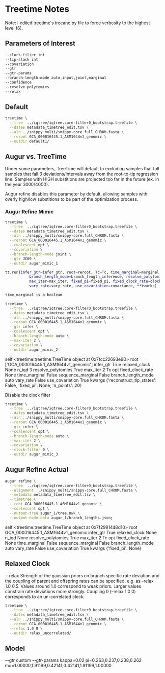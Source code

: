 # Treetime Notes

Note: I edited treetime's treeanc.py file to force verbosity to the highest level (6).

## Parameters of Interest

```bash
--clock-filter int
--tip-slack int
--covariation
--gtr
--gtr-params
--branch-length-mode auto,input,joint,marginal
--confidence
--resolve-polytomies
--relax
```

## Default

```bash
treetime \
  --tree  ../iqtree/iqtree.core-filter0_bootstrap.treefile \
  --dates metadata_timetree_edit.tsv \
  --aln ../snippy_multi/snippy-core.full_CHROM.fasta \
  --reroot GCA_000016445.1_ASM1644v1_genomic \
  --outdir default1/
```

## Augur vs. TreeTime

Under some parameters, TreeTime will default to excluding samples that fall samples that fall 3 deviations/intervals away from the root-to-tip regression line. Samples with HIGH substitions are projected too far in the future (ex. in the year 3000/4000).

Augur refine disables this parameter by default, allowing samples with overly high/low substitions to be part of the optimization process.

### Augur Refine Mimic

```bash
treetime \
  --tree  ../iqtree/iqtree.core-filter0_bootstrap.treefile \
  --dates metadata_timetree_edit.tsv \
  --aln ../snippy_multi/snippy-core.full_CHROM.fasta \
  --reroot GCA_000016445.1_ASM1644v1_genomic \
  --coalescent opt \
  --covariation \
  --branch-length-mode joint \
  --gtr JC69 \
  --outdir augur_mimic_1
```

```bash
tt.run(infer_gtr=infer_gtr, root=reroot, Tc=Tc, time_marginal=marginal,
           branch_length_mode=branch_length_inference, resolve_polytomies=resolve_polytomies,
           max_iter=max_iter, fixed_pi=fixed_pi, fixed_clock_rate=clock_rate,
           vary_rate=vary_rate, use_covariation=covariance, **kwarks)

time_marginal is a boolean

treetime \
  --tree  ../iqtree/iqtree.core-filter0_bootstrap.treefile \
  --dates metadata_timetree_edit.tsv \
  --aln ../snippy_multi/snippy-core.full_CHROM.fasta \
  --reroot GCA_000016445.1_ASM1644v1_genomic \
  --gtr infer \
  --coalescent opt \
  --branch-length-mode auto \
  --max-iter 2 \
  --covariation \
  --outdir augur_mimic_2
```

self <treetime.treetime.TreeTime object at 0x7fcc22693e90>
root ['GCA_000016445.1_ASM1644v1_genomic']
infer_gtr True
relaxed_clock None
n_iqd 3
resolve_polytomies True
max_iter 2
Tc opt
fixed_clock_rate None
time_marginal False
sequence_marginal False
branch_length_mode auto
vary_rate False
use_covariation True
kwargs {'reconstruct_tip_states': False, 'fixed_pi': None, 'n_points': 20}

Disable the clock filter

```bash
treetime \
  --tree  ../iqtree/iqtree.core-filter0_bootstrap.treefile \
  --dates metadata_timetree_edit.tsv \
  --aln ../snippy_multi/snippy-core.full_CHROM.fasta \
  --reroot GCA_000016445.1_ASM1644v1_genomic \
  --gtr infer \
  --coalescent opt \
  --branch-length-mode auto \
  --max-iter 2 \
  --covariation \
  --clock-filter 0 \
  --outdir augur_mimic_3
```

## Augur Refine Actual

```bash
augur refine \
  --tree  ../iqtree/iqtree.core-filter0_bootstrap.treefile \
  --alignment ../snippy_multi/snippy-core.full_CHROM.fasta \
  --metadata metadata_timetree_edit.tsv \
  --timetree \
  --root GCA_000016445.1_ASM1644v1_genomic \
  --coalescent opt \
  --output-tree augur_1/tree.nwk \
  --output-node-data augur_1/branch_lengths.json;
```

self <treetime.treetime.TreeTime object at 0x7f29914d8d10>
root GCA_000016445.1_ASM1644v1_genomic
infer_gtr True
relaxed_clock None
n_iqd None
resolve_polytomies True
max_iter 2
Tc opt
fixed_clock_rate None
time_marginal False
sequence_marginal False
branch_length_mode auto
vary_rate False
use_covariation True
kwargs {'fixed_pi': None}

## Relaxed Clock

--relax
Strength of the gaussian priors on branch specific rate deviation and the coupling of parent and offspring rates can be specified.
e.g. as –relax 1.0 0.5.
Values around 1.0 correspond to weak priors.
Larger values constrain rate deviations more strongly.
Coupling 0 (–relax 1.0 0) corresponds to an un-correlated clock.

```bash
treetime \
  --tree  ../iqtree/iqtree.core-filter0_bootstrap.treefile \
  --dates metadata_timetree_edit.tsv \
  --aln ../snippy_multi/snippy-core.full_CHROM.fasta \
  --reroot GCA_000016445.1_ASM1644v1_genomic \
  --relax 1.0 0 \
  --outdir relax_uncorrelated/
```

## Model

--gtr custom
--gtr-params kappa=0.02 pi=0.263,0.237,0.238,0.262 mu=1.00000,1.91199,0.42141,0.42141,1.91199,1.00000
